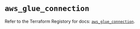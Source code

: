 # `aws_glue_connection`

Refer to the Terraform Registory for docs: [`aws_glue_connection`](https://registry.terraform.io/providers/hashicorp/aws/5.13.0/docs/resources/glue_connection).
